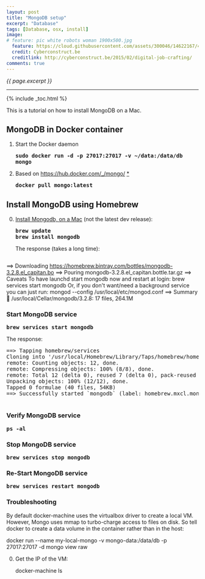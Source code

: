 ```yaml
---
layout: post
title: "MongoDB setup"
excerpt: "Database"
tags: [Database, osx, install]
image:
# feature: pic white robots woman 1900x500.jpg
  feature: https://cloud.githubusercontent.com/assets/300046/14622167/45abd918-0585-11e6-8537-a58e0b55e3ec.jpg
  credit: Cyberconstruct.be
  creditlink: http://cyberconstruct.be/2015/02/digital-job-crafting/
comments: true
---
```

<i>{{ page.excerpt }}</i>
<hr />

{% include _toc.html %}

This is a tutorial on how to install MongoDB on a Mac.


## MongoDB in Docker container

1. Start the Docker daemon

   <tt><strong>
   sudo docker run -d -p 27017:27017 -v ~/data:/data/db mongo
    </strong></tt>

0. Based on https://hub.docker.com/_/mongo/
   <a target="_blank" href="http://www.ifdattic.com/how-to-mongodb-nodejs-docker/">*</a>

   <tt><strong>docker pull mongo:latest
   </strong></tt>


## Install MongoDB using Homebrew #

0. <a target="_blank" href="https://docs.mongodb.com/manual/tutorial/install-mongodb-on-os-x/">
   Install Mongodb, on a Mac</a> (not the latest dev release):

   <tt><strong>
   brew update<br />
   brew install mongodb
   </strong></tt>

   The response (takes a long time):

   <pre>
==> Downloading https://homebrew.bintray.com/bottles/mongodb-3.2.8.el_capitan.bo
==> Pouring mongodb-3.2.8.el_capitan.bottle.tar.gz
==> Caveats
To have launchd start mongodb now and restart at login:
  brew services start mongodb
Or, if you don't want/need a background service you can just run:
  mongod --config /usr/local/etc/mongod.conf
==> Summary
🍺  /usr/local/Cellar/mongodb/3.2.8: 17 files, 264.1M
   </pre>



   ### Start MongoDB service #

   <tt><strong>
brew services start mongodb
   </strong></tt>

   The response:

   <pre>
==> Tapping homebrew/services
Cloning into '/usr/local/Homebrew/Library/Taps/homebrew/homebrew-services'...
remote: Counting objects: 12, done.
remote: Compressing objects: 100% (8/8), done.
remote: Total 12 (delta 0), reused 7 (delta 0), pack-reused 0
Unpacking objects: 100% (12/12), done.
Tapped 0 formulae (40 files, 54KB)
==> Successfully started `mongodb` (label: homebrew.mxcl.mongodb)
   </pre>


   ### Verify MongoDB service #

   <tt><strong>
ps -al
   </strong></tt>


   ### Stop MongoDB service #

   <tt><strong>
brew services stop mongodb
   </strong></tt>


   ### Re-Start MongoDB service #

   <tt><strong>
brew services restart mongodb
   </strong></tt>

   ### Troubleshooting


By default docker-machine uses the virtualbox driver to create a local VM. However, Mongo uses mmap to turbo-charge access to files on disk. So tell docker to create a data volume in the container rather than in the host:

docker run --name my-local-mongo -v mongo-data:/data/db -p 27017:27017 -d mongo
view raw


0. Get the IP of the VM:

   docker-machine ls


